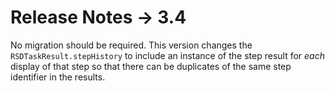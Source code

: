 #  Release Notes -> 3.4

No migration should be required. This version changes the `RSDTaskResult.stepHistory` to include an instance 
of the step result for *each* display of that step so that there can be duplicates of the same step identifier in the
results.



